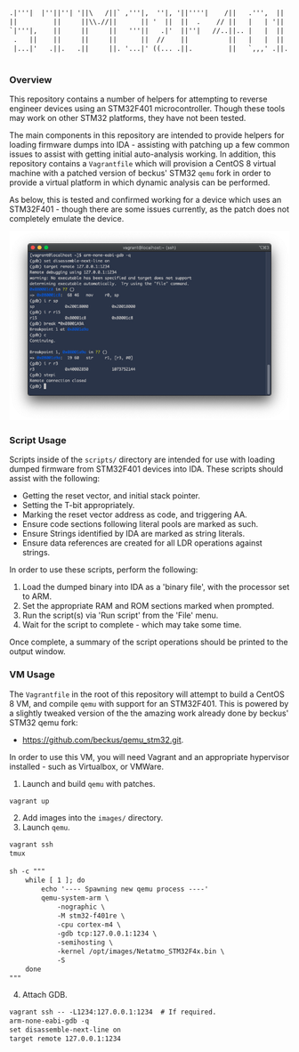 ```
.|'''|  |''||''| '||\   /||` ,'''|,  ''|, '||''''|    /||   .''',  ||  
||         ||     ||\\.//||      || '  ||  ||  .    // ||   |   | '||  
`|'''|,    ||     ||     ||   '''||   .|'  ||''|   //..||.. |   |  ||  
 .   ||    ||     ||     ||      ||  //    ||          ||   |   |  ||  
 |...|'   .||.   .||     ||. '...|' ((... .||.         ||   `,,,' .||. 
                                                                       
```

### Overview

This repository contains a number of helpers for attempting to reverse
engineer devices using an STM32F401 microcontroller. Though these tools
may work on other STM32 platforms, they have not been tested.

The main components in this repository are intended to provide helpers for
loading firmware dumps into IDA - assisting with patching up a few common
issues to assist with getting initial auto-analysis working. In addition,
this repository contains a `Vagrantfile` which will provision a CentOS 8
virtual machine with a patched version of beckus' STM32 `qemu` fork in order
to provide a virtual platform in which dynamic analysis can be performed.

As below, this is tested and confirmed working for a device which uses an
STM32F401 - though there are some issues currently, as the patch does not
completely emulate the device.

![STM32F4x](./docs/images/gdb-attach.png?raw=true)

### Script Usage

Scripts inside of the `scripts/` directory are intended for use with loading
dumped firmware from STM32F401 devices into IDA. These scripts should assist
with the following:

  * Getting the reset vector, and initial stack pointer.
  * Setting the T-bit appropriately.
  * Marking the reset vector address as code, and triggering AA.
  * Ensure code sections following literal pools are marked as such.
  * Ensure Strings identified by IDA are marked as string literals.
  * Ensure data references are created for all LDR operations against strings.

In order to use these scripts, perform the following:

1. Load the dumped binary into IDA as a 'binary file', with the processor set
to ARM.
1. Set the appropriate RAM and ROM sections marked when prompted.
1. Run the script(s) via 'Run script' from the 'File' menu.
1. Wait for the script to complete - which may take some time.

Once complete, a summary of the script operations should be printed to the
output window.

### VM Usage

The `Vagrantfile` in the root of this repository will attempt to build a
CentOS 8 VM, and compile `qemu` with support for an STM32F401. This is
powered by a slightly tweaked version of the the amazing work already
done by beckus' STM32 qemu fork:

* https://github.com/beckus/qemu_stm32.git.

In order to use this VM, you will need Vagrant and an appropriate hypervisor
installed - such as Virtualbox, or VMWare.

1. Launch and build `qemu` with patches.
```
vagrant up
```
2. Add images into the `images/` directory.
3. Launch `qemu`.
```
vagrant ssh
tmux

sh -c """
    while [ 1 ]; do
        echo '---- Spawning new qemu process ----'
        qemu-system-arm \
            -nographic \
            -M stm32-f401re \
            -cpu cortex-m4 \
            -gdb tcp:127.0.0.1:1234 \
            -semihosting \
            -kernel /opt/images/Netatmo_STM32F4x.bin \
            -S
    done
"""
```
4. Attach GDB.
```
vagrant ssh -- -L1234:127.0.0.1:1234  # If required.
arm-none-eabi-gdb -q
set disassemble-next-line on
target remote 127.0.0.1:1234

```
